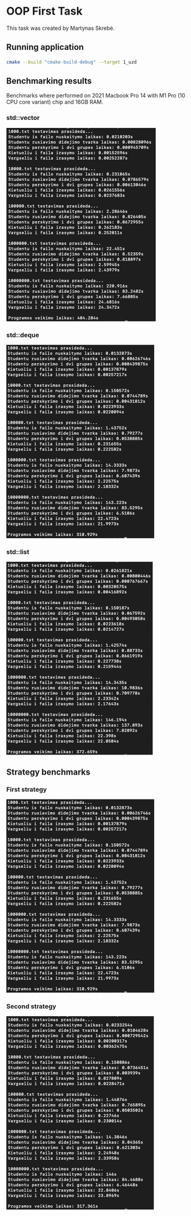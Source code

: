 # OOP First Task

This task was created by Martynas Skrebė.

## Running application

```bash
cmake --build "cmake-build-debug" --target 1_uzd
```

## Benchmarking results

Benchmarks where performed on 2021 Macbook Pro 14 with M1 Pro (10 CPU core variant) chip and 16GB RAM.

### std::vector
![std::vector](benchmarks/benchmark-vector.png?raw=true "std::vector")

### std::deque
![std::deque](benchmarks/benchmark-deque.png?raw=true "std::deque")

### std::list
![std::list](benchmarks/benchmark-list.png?raw=true "std::list")

## Strategy benchmarks

### First strategy
![First strategy](benchmarks/benchmark-first-strategy.png?raw=true "First strategy")

### Second strategy
![Second strategy](benchmarks/benchmark-second-strategy.png?raw=true "Second strategy")
